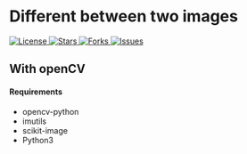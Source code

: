# Different between two images

<a href="https://github.com/AnyKeyShik/ImageDiff/blob/master/LICENSE">
<img src ="https://img.shields.io/github/license/AnyKeyShik/ImageDiff.svg"  alt="License"/>
</a>
<a href="https://github.com/AnyKeyShik/ImageDiff/stargazers">
<img src ="https://img.shields.io/github/stars/AnyKeyShik/ImageDiff.svg"  alt="Stars"/>
</a>
<a href="https://github.com/AnyKeyShik/ImageDiff/network">
<img src ="https://img.shields.io/github/forks/AnyKeyShik/ImageDiff.svg"  alt="Forks"/>
</a>
<a href="https://github.com/AnyKeyShik/ImageDiff/issues">
<img src ="https://img.shields.io/github/issues/AnyKeyShik/ImageDiff.svg"  alt="Issues"/>
</a>


## With openCV

#### Requirements
* opencv-python
* imutils
* scikit-image
* Python3
